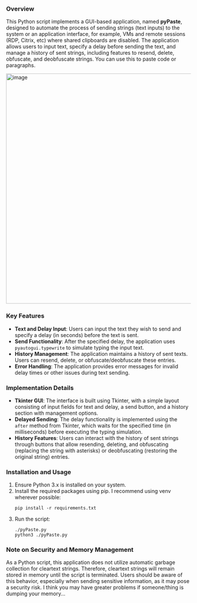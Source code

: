 ### Overview

This Python script implements a GUI-based application, named **pyPaste**, designed to automate the process of sending strings (text inputs) to the system or an application interface, for example, VMs and remote sessions (RDP, Citrix, etc) where shared clipboards are disabled. The application allows users to input text, specify a delay before sending the text, and manage a history of sent strings, including features to resend, delete, obfuscate, and deobfuscate strings. You can use this to paste code or paragraphs.

<img width="626" alt="image" src="https://github.com/FlyingPhish/pyPaste/assets/46652779/c4d95bd9-7b28-49ef-828f-52a61effab95">


### Key Features

- **Text and Delay Input**: Users can input the text they wish to send and specify a delay (in seconds) before the text is sent.
- **Send Functionality**: After the specified delay, the application uses `pyautogui.typewrite` to simulate typing the input text.
- **History Management**: The application maintains a history of sent texts. Users can resend, delete, or obfuscate/deobfuscate these entries.
- **Error Handling**: The application provides error messages for invalid delay times or other issues during text sending.

### Implementation Details

- **Tkinter GUI**: The interface is built using Tkinter, with a simple layout consisting of input fields for text and delay, a send button, and a history section with management options.
- **Delayed Sending**: The delay functionality is implemented using the `after` method from Tkinter, which waits for the specified time (in milliseconds) before executing the typing simulation.
- **History Features**: Users can interact with the history of sent strings through buttons that allow resending, deleting, and obfuscating (replacing the string with asterisks) or deobfuscating (restoring the original string) entries.

### Installation and Usage

1. Ensure Python 3.x is installed on your system.
2. Install the required packages using pip. I recommend using venv wherever possible:
   ```
   pip install -r requirements.txt
   ```
3. Run the script:
   ```
   ./pyPaste.py
   python3 ./pyPaste.py
   ```

### Note on Security and Memory Management

As a Python script, this application does not utilize automatic garbage collection for cleartext strings. Therefore, cleartext strings will remain stored in memory until the script is terminated. Users should be aware of this behavior, especially when sending sensitive information, as it may pose a security risk. I think you may have greater problems if someone/thing is dumping your memory...
